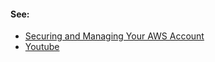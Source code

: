 #### See:
* [Securing and Managing Your AWS Account](https://app.pluralsight.com/paths/certificate/aws-certified-solutions-architect-professional#:~:text=2.%20Securing-,and,-Managing%20Your%20AWS)
* [Youtube](https://www.youtube.com/playlist?list=PLzde74P_a04cKnuXyi--fkIoY1sxztyqL)
